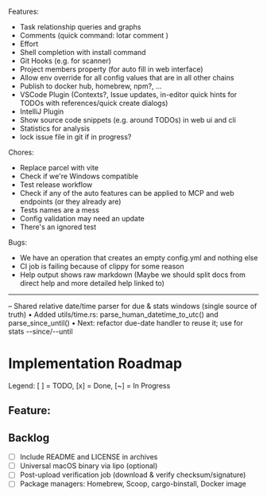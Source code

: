 Features:
- Task relationship queries and graphs
- Comments (quick command: lotar comment <Task-ID> <content>)
- Effort
- Shell completion with install command
- Git Hooks (e.g. for scanner)
- Project members property (for auto fill in web interface)
- Allow env override for all config values that are in all other chains
- Publish to docker hub, homebrew, npm?, ...
- VSCode Plugin (Contexts?, Issue updates, in-editor quick hints for TODOs with references/quick create dialogs)
- IntelliJ Plugin
- Show source code snippets (e.g. around TODOs) in web ui and cli
- Statistics for analysis
- lock issue file in git if in progress?

Chores:
- Replace parcel with vite
- Check if we're Windows compatible
- Test release workflow
- Check if any of the auto features can be applied to MCP and web endpoints (or they already are)
- Tests names are a mess
- Config validation may need an update
- There's an ignored test

Bugs:
- We have an operation that creates an empty config.yml and nothing else
- CI job is failing because of clippy for some reason
- Help output shows raw markdown (Maybe we should split docs from direct help and more detailed help linked to)

---

– Shared relative date/time parser for due & stats windows (single source of truth)
	• Added utils/time.rs: parse_human_datetime_to_utc() and parse_since_until()
	• Next: refactor due-date handler to reuse it; use for stats --since/--until

# Implementation Roadmap

Legend: [ ] = TODO, [x] = Done, [~] = In Progress

## Feature: 

## Backlog
- [ ] Include README and LICENSE in archives
- [ ] Universal macOS binary via lipo (optional)
- [ ] Post-upload verification job (download & verify checksum/signature)
- [ ] Package managers: Homebrew, Scoop, cargo-binstall, Docker image
